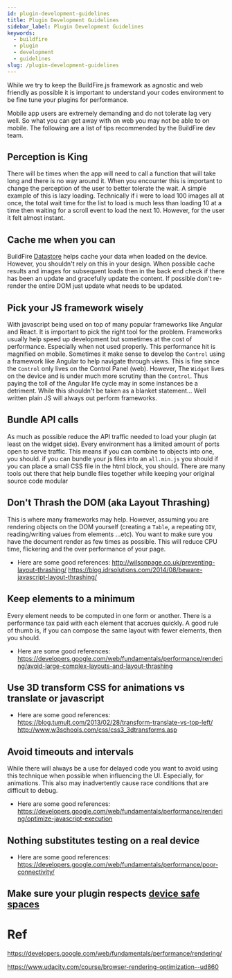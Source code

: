 ```yaml
---
id: plugin-development-guidelines
title: Plugin Development Guidelines
sidebar_label: Plugin Development Guidelines
keywords:
  - buildfire
  - plugin
  - development
  - guidelines
slug: /plugin-development-guidelines
---
```


While we try to keep the BuildFire.js framework as agnostic and web friendly as possible it is important to understand your codes environment to be fine tune your plugins for performance.

Mobile app users are extremely demanding and do not tolerate lag very well. So what you can get away with on web you may not be able to on mobile. The following are a list of tips recommended by the BuildFire dev team.

## Perception is King
There will be times when the app will need to call a function that will take long and there is no way around it. When you encounter this is important to change the perception of the user to better tolerate the wait. A simple example of this is lazy loading. Technically if i were to load 100 images all at once, the total wait time for the list to load is much less than loading 10 at a time then waiting for a scroll event to load the next 10. However, for the user it felt almost instant.

## Cache me when you can
BuildFire [Datastore](/docs/datastore) helps cache your data when loaded on the device. However, you shouldn't rely on this in your design. When possible cache results and images for subsequent loads then in the back end check if there has been an update and gracefully update the content. If possible don't re-render the entire DOM just update what needs to be updated.

## Pick your JS framework wisely
With javascript being used on top of many popular frameworks like Angular and React. It is important to pick the right tool for the problem. Frameworks usually help speed up development but sometimes at the cost of performance. Especially when not used properly. This performance hit is magnified on mobile. Sometimes it make sense to develop the `Control` using a framework like Angular to help navigate through views. This is fine since the `Control` only lives on the Control Panel (web). However, The `Widget` lives on the device and is under much more scrutiny than the `Control`. Thus paying the toll of the Angular life cycle may in some instances be a detriment. While this shouldn't be taken as a blanket statement... Well written plain JS will always out perform frameworks. 

## Bundle API calls
As much as possible reduce the API traffic needed to load your plugin (at least on the widget side). Every environment has a limited amount of ports open to serve traffic. This means if you can combine to objects into one, you should. if you can bundle your js files into an `all.min.js` you should if you can place a small CSS file in the html block, you should. There are many tools out there that help bundle files together while keeping your original source code modular

## Don't Thrash the DOM (aka Layout Thrashing)
This is where many frameworks may help. However, assuming you are rendering objects on the DOM yourself (creating a `Table`, a repeating `DIV`, reading/writing values from elements ...etc). You want to make sure you have the document render as few times as possible. This will reduce CPU time, flickering and the over performance of your page. 
* Here are some good references:
http://wilsonpage.co.uk/preventing-layout-thrashing/
https://blog.idrsolutions.com/2014/08/beware-javascript-layout-thrashing/

## Keep elements to a minimum
Every element needs to be computed in one form or another. There is a performance tax paid with each element that accrues quickly. A good rule of thumb is, if you can compose the same layout with fewer elements, then you should. 
* Here are some good references:
https://developers.google.com/web/fundamentals/performance/rendering/avoid-large-complex-layouts-and-layout-thrashing

## Use 3D transform CSS for animations vs translate or javascript

* Here are some good references:
https://blog.tumult.com/2013/02/28/transform-translate-vs-top-left/
http://www.w3schools.com/css/css3_3dtransforms.asp

## Avoid timeouts and intervals
While there will always be a use for delayed code you want to avoid using this technique when possible when influencing the UI. Especially, for animations. This also may inadvertently cause race conditions that are difficult to debug. 

* Here are some good references:
https://developers.google.com/web/fundamentals/performance/rendering/optimize-javascript-execution

## Nothing substitutes testing on a real device
* Here are some good references:
https://developers.google.com/web/fundamentals/performance/poor-connectivity/

## Make sure your plugin respects [device safe spaces](/docs/device-safe-areas)
 

# Ref
https://developers.google.com/web/fundamentals/performance/rendering/

https://www.udacity.com/course/browser-rendering-optimization--ud860

